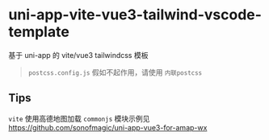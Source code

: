 # uni-app-vite-vue3-tailwind-vscode-template

基于 uni-app 的 vite/vue3 tailwindcss 模板

> `postcss.config.js` 假如不起作用，请使用 `内联postcss`

## Tips

`vite` 使用高德地图加载 `commonjs` 模块示例见 https://github.com/sonofmagic/uni-app-vue3-for-amap-wx